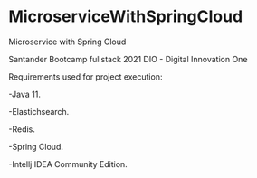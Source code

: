 # MicroserviceWithSpringCloud
Microservice with Spring Cloud

Santander Bootcamp fullstack 2021
DIO - Digital Innovation One

Requirements used for project execution:

-Java 11.

-Elastichsearch.

-Redis.

-Spring Cloud.

-Intellj IDEA Community Edition.

